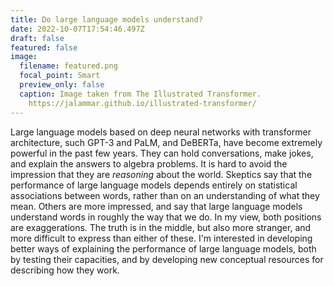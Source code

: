 ```yaml
---
title: Do large language models understand?
date: 2022-10-07T17:54:46.497Z
draft: false
featured: false
image:
  filename: featured.png
  focal_point: Smart
  preview_only: false
  caption: Image taken from The Illustrated Transformer.
    https://jalammar.github.io/illustrated-transformer/
---
```

Large language models based on deep neural networks with transformer architecture, such GPT-3 and PaLM, and DeBERTa, have become extremely powerful in the past few years. They can hold conversations, make jokes, and explain the answers to algebra problems. It is hard to avoid the impression that they are *reasoning* about the world. Skeptics say that the performance of large language models depends entirely on statistical associations between words, rather than on an understanding of what they mean. Others are more impressed, and say that large language models understand words in roughly the way that we do. In my view, both positions are exaggerations. The truth is in the middle, but also more stranger, and more difficult to express than either of these. I'm interested in developing better ways of explaining the performance of large language models, both by testing their capacities, and by developing new conceptual resources for describing how they work.